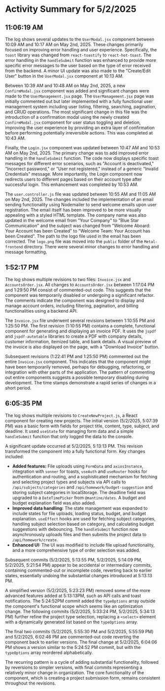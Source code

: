 # Activity Summary for 5/2/2025

## 11:06:19 AM
The log shows several updates to the `UserModal.jsx` component between 10:09 AM and 10:17 AM on May 2nd, 2025.  These changes primarily focused on improving error handling and user experience.  Specifically, the `toast` library was changed from `react-toastify` to `react-hot-toast`. The error handling in the `handleSubmit` function was enhanced to provide more specific error messages to the user based on the type of error received from the backend.  A minor UI update was also made to the "Create/Edit User" button in the  `UserModal.jsx` component at 10:13 AM.


Between 10:39 AM and 10:48 AM on May 2nd, 2025, a new `ConfirmModal.jsx` component was added and significant changes were made to the `UserManagement.jsx` page. The `UserManagement.jsx` page was initially commented out but later implemented with a fully functional user management system including user listing, filtering, searching, pagination, and CRUD operations. The most significant change in this file was the introduction of a confirmation modal using the newly created `ConfirmModal.jsx` component for user status toggling and deletion, improving the user experience by providing an extra layer of confirmation before performing potentially irreversible actions.  This was completed at 10:43 AM.


Finally, the `Login.jsx` component was updated between 10:47 AM and 10:53 AM on May 2nd, 2025.  The primary change was to add improved error handling in the `handleSubmit` function.  The code now displays specific toast messages for different error scenarios, such as "Account is deactivated," "Incorrect password," or "User not registered," instead of a generic "Invalid Credentials" message.  More importantly, the Login component now redirects users to different pages based on their account type after successful login.  This enhancement was completed by 10:53 AM.


The `user.controller.js` file was updated between 10:55 AM and 11:05 AM on May 2nd, 2025.  The changes included the implementation of an email sending functionality using Nodemailer to send welcome emails upon user registration. The email itself has been improved to be more visually appealing with a styled HTML template. The company name was also updated in the welcome email from "Your Company" to "Blue Star Communication" and the subject was changed from "Welcome Aboard: Your Account has been Created" to "Welcome Team: Your Account has been Created". The path to the logo file used in the email has been corrected.  The `logo.png` file was moved into the `public` folder of the `Metal-frontend` directory.  There were several minor changes to error handling and message formatting.


## 1:52:17 PM
The log shows multiple revisions to two files: `Invoice.jsx` and `AccountsOrder.jsx`.  All changes to `AccountsOrder.jsx`  between 1:17:04 PM and 1:29:50 PM consist of commented-out code. This suggests that the component was temporarily disabled or undergoing a significant refactor.  The comments indicate the component was designed to display and manage account orders, including filtering, pagination, and billing functionalities using a backend API.

The `Invoice.jsx` file underwent several revisions between 1:10:55 PM and 1:25:50 PM.  The first revision (1:10:55 PM) contains a complete, functional component for generating and displaying an invoice PDF. It uses the `jspdf` and `jspdf-autotable` libraries to create a PDF with company details, customer information, itemized table, and bank details. A visual preview of the invoice is also displayed on the page, with a "Download Invoice" button.

Subsequent revisions (1:22:41 PM and 1:25:50 PM)  commented out the entire `Invoice.jsx` component. This indicates that the component might have been temporarily removed,  perhaps for debugging, refactoring, or integration with other parts of the application.  The pattern of commenting out entire components suggests a possible temporary disabling during development. The time stamps demonstrate a rapid series of changes in a short period.


## 6:05:35 PM
The log shows multiple revisions to `CreateNewProject.js`, a React component for creating new projects.  The initial version (5/2/2025, 5:07:39 PM) was a basic form with fields for project title, content, type, subject, and deadline.  It used `useState` for managing form data and a simple `handleSubmit` function that only logged the data to the console.

A significant update occurred at 5/2/2025, 5:13:13 PM. This revision transformed the component into a fully functional form. Key changes included:

*   **Added features:** File uploads using `FormData` and `axiosInstance`, integration with `sonner` for toasts,  `useAuth` and `useRouter` hooks for authentication and routing,  and a sophisticated mechanism for fetching and selecting project types and subjects via API calls to `/api/subjects/categories` and `/api/homework/budget-suggestion` and storing subject categories in localStorage. The deadline field was upgraded to a `DateTimePicker` from `@mantine/dates`. A budget and budget explanation field was also added.
*   **Improved data handling:**  The state management was expanded to include states for file uploads, loading status, budget, and budget explanation.  `useEffect` hooks are used for fetching subject categories, handling subject selection based on category, and calculating budget suggestions with debouncing.  The `handleSubmit` function now asynchronously uploads files and then submits the project data to `/api/homework/create`.
*   **Enhanced UI:** The UI was modified to include file upload functionality, and a more comprehensive type of order selection was added.


Subsequent commits (5/2/2025, 5:13:55 PM, 5/2/2025, 5:14:09 PM, 5/2/2025, 5:21:54 PM) appear to be accidental or intermediary commits, containing commented-out or incomplete code, reverting back to earlier states, essentially undoing the substantial changes introduced at 5:13:13 PM.

A simplified version (5/2/2025, 5:23:23 PM) removed some of the more advanced features added at 5:13:13PM, such as API calls and toast notifications. The 5:24:52PM commit added the `typeOptions` array outside the component's functional scope which seems like an optimization change. The following commits (5/2/2025, 5:33:24 PM, 5/2/2025, 5:34:13 PM) further refine the project type selection, replacing a `<select>` element with a dynamically generated list based on the `typeOptions` array.

The final two commits (5/2/2025, 5:55:30 PM and 5/2/2025, 5:55:59 PM) and 5/2/2025, 6:02:46 PM are commented-out code reverting the component back to earlier versions. The final change at 5/2/2025, 6:04:06 PM shows a version similar to the 5:24:52 PM commit, but with the `typeOptions` array reordered alphabetically.

The recurring pattern is a cycle of adding substantial functionality, followed by reversions to simpler versions, with final commits representing a relatively minor change in organization. The core functionality of the component, which is creating a project submission form, remains consistent throughout the revisions.
